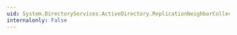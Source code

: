 ```yaml
---
uid: System.DirectoryServices.ActiveDirectory.ReplicationNeighborCollection.Contains(System.DirectoryServices.ActiveDirectory.ReplicationNeighbor)
internalonly: False
---
```


